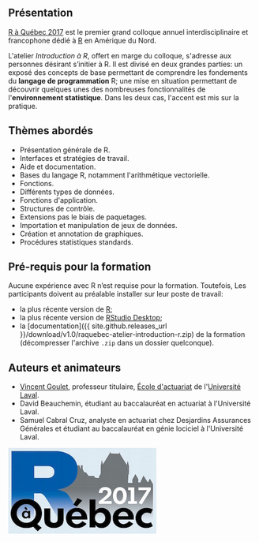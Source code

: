 ## Présentation

[R à Québec 2017](http://raquebec.ulaval.ca/2017/) est le premier
grand colloque annuel interdisciplinaire et francophone dédié à
[R](https://www.r-project.org) en Amérique du Nord.

L'atelier *Introduction à R*, offert en marge du colloque, s'adresse
aux personnes désirant s’initier à R. Il est divisé en deux grandes
parties: un exposé des concepts de base permettant de comprendre les
fondements du **langage de programmation** R; une mise en situation
permettant de découvrir quelques unes des nombreuses fonctionnalités
de l'**environnement statistique**. Dans les deux cas, l'accent est
mis sur la pratique.

## Thèmes abordés

- Présentation générale de R.
- Interfaces et stratégies de travail.
- Aide et documentation.
- Bases du langage R, notamment l'arithmétique vectorielle.
- Fonctions.
- Différents types de données.
- Fonctions d'application.
- Structures de contrôle.
- Extensions pas le biais de paquetages.
- Importation et manipulation de jeux de données.
- Création et annotation de graphiques.
- Procédures statistiques standards.

## Pré-requis pour la formation

Aucune expérience avec R n’est requise pour la formation. Toutefois,
Les participants doivent au préalable installer sur leur poste de
travail:

- la plus récente version de [R](https://cran.r-project.org/);
- la plus récente version de [RStudio Desktop](https://www.rstudio.com/products/rstudio/download/#download); 
- la [documentation]({{ site.github.releases_url }}/download/v1.0/raquebec-atelier-introduction-r.zip) de la formation (décompresser l'archive `.zip` dans un dossier quelconque).


## Auteurs et animateurs

- [Vincent Goulet](https://vgoulet.act.ulaval.ca/), professeur titulaire, [École d'actuariat](https://wwwéactéulaval.ca) de l'[Université Laval](https://ulaval.ca).
- David Beauchemin, étudiant au baccalauréat en actuariat à l'Université Laval.
- Samuel Cabral Cruz, analyste en actuariat chez Desjardins Assurances Générales et étudiant au baccalauréat en génie lociciel à l'Université Laval.

[![logo R à Québec](images/logo2gros.jpg "R à Québec 2017")](http://raquebec.ulaval.ca/2017/)
